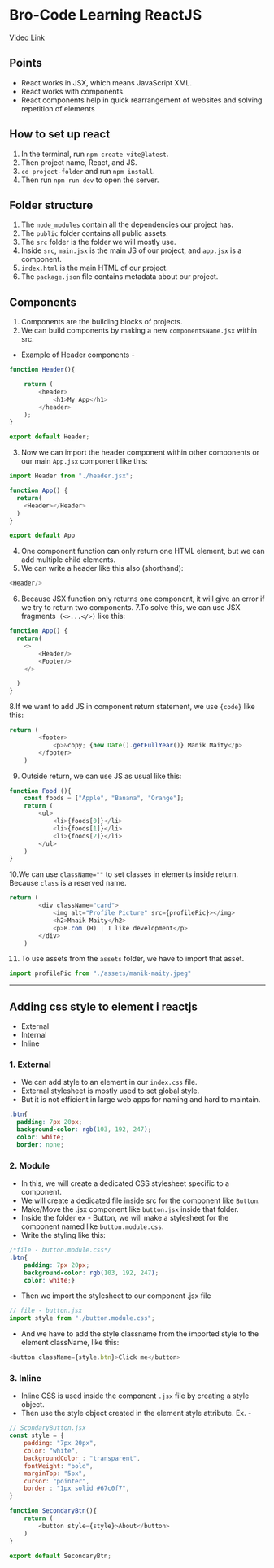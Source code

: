 # Bro-Code Learning ReactJS

[Video Link](https://youtu.be/CgkZ7MvWUAA?si=S6yKIIdnOrdAkXYc)

## Points 
- React works in JSX, which means JavaScript XML.
- React works with components.
- React components help in quick rearrangement of websites and solving repetition of elements


## How to set up react 
1. In the terminal, run `npm create vite@latest`.
2. Then project name, React, and JS.
3. `cd project-folder` and run `npm install`.
4. Then run `npm run dev` to open the server.


## Folder structure 
1. The `node_modules` contain all the dependencies our project has.
2. The `public` folder contains all public assets.
3. The `src` folder is the folder we will mostly use.
4. Inside `src`, `main.jsx` is the main JS of our project, and `app.jsx` is a component.
5. `index.html` is the main HTML of our project.
6. The `package.json` file contains metadata about our project.



## Components 
1. Components are the building blocks of projects.
2. We can build components by making a new `componentsName.jsx` within src.
- Example of Header components - 
```js
function Header(){

    return (
        <header>
            <h1>My App</h1>
        </header>
    );
}

export default Header;

```
3. Now we can import the header component within other components or our main `App.jsx` component like this:
```js
import Header from "./header.jsx";

function App() {
  return(
    <Header></Header>
  )
}

export default App

```
4. One component function can only return one HTML element, but we can add multiple child elements.
5. We can write a header like this also (shorthand):
```js 
<Header/>
```

6. Because JSX function only returns one component, it will give an error if we try to return two components.
7.To solve this, we can use JSX fragments` (<>...</>)` like this: 
```js
function App() {
  return(
    <>
        <Header/>
        <Footer/>
    </>

  )
}
```
8.If we want to add JS in component return statement, we use `{code}` like this:
```js
return (
        <footer>
            <p>&copy; {new Date().getFullYear()} Manik Maity</p>
        </footer>
    )
``` 

9. Outside return, we can use JS as usual like this:
```js
function Food (){
    const foods = ["Apple", "Banana", "Orange"];
    return (
        <ul>
            <li>{foods[0]}</li>
            <li>{foods[1]}</li>
            <li>{foods[2]}</li>
        </ul>
    )
}
```

10.We can use `className=""` to set classes in elements inside return. Because `class` is a reserved name.
```js
return (
        <div className="card">
            <img alt="Profile Picture" src={profilePic}></img>
            <h2>Mnaik Maity</h2>
            <p>B.com (H) | I like development</p>
        </div>
    )
```


11. To use assets from the `assets` folder, we have to import that asset.
```js
import profilePic from "./assets/manik-maity.jpeg"
```
------------------------------------------

## Adding css style to element i reactjs
- External
- Internal
- Inline

### 1. External
- We can add style to an element in our `index.css` file.
- External stylesheet is mostly used to set global style.
- But it is not efficient in large web apps for naming and hard to maintain.
```css
.btn{
  padding: 7px 20px;
  background-color: rgb(103, 192, 247);
  color: white;
  border: none;
````

### 2. Module
- In this, we will create a dedicated CSS stylesheet specific to a component.
- We will create a dedicated file inside src for the component like `Button`.
- Make/Move the .jsx component like `button.jsx` inside that folder.
- Inside the folder ex - Button, we will make a stylesheet for the component named like `button.module.css`.
- Write the styling like this:

```css
/*file - button.module.css*/
.btn{
    padding: 7px 20px;
    background-color: rgb(103, 192, 247);
    color: white;}
```
- Then we import the stylesheet to our component .jsx file
```js
// file - button.jsx
import style from "./button.module.css";
```
- And we have to add the style classname from the imported style to the element className, like this:
```js
<button className={style.btn}>Click me</button>
```

### 3. Inline
- Inline CSS is used inside the component `.jsx` file by creating a style object.
- Then use the style object created in the element style attribute.
Ex. - 
```js
// ScondaryButton.jsx
const style = {
    padding: "7px 20px",
    color: "white",
    backgroundColor : "transparent",
    fontWeight: "bold",
    marginTop: "5px",
    cursor: "pointer",
    border : "1px solid #67c0f7",
}

function SecondaryBtn(){
    return (
        <button style={style}>About</button>
    )
}

export default SecondaryBtn;
```

